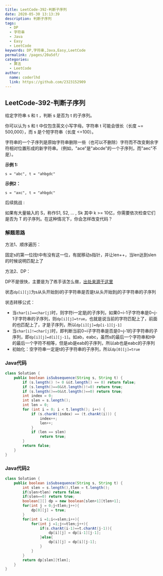 ```yaml
---
title: LeetCode-392-判断子序列
date: 2020-05-30 13:13:39
description: 判断子序列
tags: 
  - DP
  - 字符串
  - Java
  - Easy
  - LeetCode
keywords: DP,字符串,Java,Easy,LeetCode
permalink: /pages/20a5df/
categories: 
  - 算法
  - LeetCode
author: 
  name: coderlhd
  link: https://github.com/2323152909
---
```


## LeetCode-392-判断子序列

给定字符串 s 和 t ，判断 s 是否为 t 的子序列。

你可以认为 s 和 t 中仅包含英文小写字母。字符串 t 可能会很长（长度 ~= 500,000），而 s 是个短字符串（长度 <=100）。

字符串的一个子序列是原始字符串删除一些（也可以不删除）字符而不改变剩余字符相对位置形成的新字符串。（例如，"ace"是"abcde"的一个子序列，而"aec"不是）。

 <!--more-->

**示例 1:**

```
s = "abc", t = "ahbgdc"
```

**示例2：**

```
s = "axc", t = "ahbgdc"
```

后续挑战 :

如果有大量输入的 S，称作S1, S2, ... , Sk 其中 k >= 10亿，你需要依次检查它们是否为 T 的子序列。在这种情况下，你会怎样改变代码？

### 解题思路

方法1、顺序遍历：

固定s的第一位找t中有没有这一位，有就移动s指针，并让len++，当len达到slen的时候说明匹配上了

方法2、DP：

DP不是很快，主要是为了练手该怎么做，[出处来源于这里](https://leetcode-cn.com/problems/is-subsequence/solution/java-dp-by-zxy0917-5/)

状态`dp[i][j]`为s从头开始到i的子字符串是否是t从头开始到j的子字符串的子序列

状态转移公式：

- 当`char[i]==char[j]`时，则字符i一定是j的子序列，如果0~i-1子字符串是0~j-1子字符串的子序列，则`dp[i][j]=true`，也就是说当前的字符匹配上了，前面的也匹配上了，才是子序列，所以`dp[i][j]=dp[i-1][j-1]`
- 当`char[i]!=char[j]`时，即判断当前0~i子字符串是否是0~j-1的子字符串的子序列，即`dp[i][j]=d[i][j-1]`。如ab，eabc，虽然s的最后一个字符串和t中的最后一个字符不相等，但是ab是eab的子序列，所以ab也是eabc的子序列
- 初始化：空字符串一定是t的子字符串的子序列，所以`dp[0][j]=true`

### Java代码

```java
class Solution {
    public boolean isSubsequence(String s, String t) {
        if (s.length() != 0 &&t.length() == 0) return false;
        if (s.length()==0&&t.length()!=0) return true;
        if (s.length()==0&&t.length()==0) return true;
        int index = 0;
        int slen = s.length();
        int len = 0;
        for (int i = 0; i < t.length(); i++) {
            if (s.charAt(index) == (t.charAt(i))) {
                index++;
                len++;
            }
            if (len == slen)
                return true;
        }
        return false;
    }
}
```

### Java代码2

```java
class Solution {
    public boolean isSubsequence(String s, String t) {
        int slen = s.length(),tlen = t.length();
        if(slen>tlen) return false;
        if(slen==0) return true;
        boolean[][] dp = new boolean[slen+1][tlen+1];
        for(int j = 0;j<tlen;j++){
            dp[0][j] = true;
        }
        for(int i =1;i<=slen;i++){
            for(int j =1;j<=tlen;j++){
                if(s.charAt(i-1)==t.charAt(j-1)){
                    dp[i][j] = dp[i-1][j-1];
                }else{
                    dp[i][j] = dp[i][j-1];
                }
            }
        }
        return dp[slen][tlen];
    }
}
```



